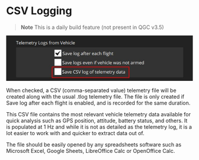 # CSV Logging

> **Note** This is a daily build feature (not present in QGC v3.5)

![Csv checkbox](../../assets/settings/general/csv.jpg)

When checked, a CSV (comma-separated value) telemetry file will be created along with the usual .tlog telemetry file.
The file is only created if Save log after each flight is enabled, and is recorded for the same duration.

This CSV file contains the most relevant vehicle telemetry data available for quick analysis such as GPS position, attitude, battery status, and others.
It is populated at 1 Hz and while it is not as detailed as the telemetry log, it is a lot easier to work with and quicker to extract data out of.

The file should be easily opened by any spreadsheets software such as Microsoft Excel, Google Sheets, LibreOffice Calc or OpenOffice Calc.